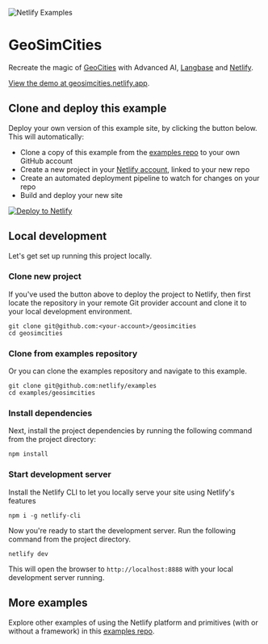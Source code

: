 ![Netlify Examples](https://github.com/netlify/examples/assets/5865/4145aa2f-b915-404f-af02-deacee24f7bf)

# GeoSimCities

Recreate the magic of [GeoCities](https://www.google.com/search?q=geocities) with Advanced AI, [Langbase](https://langbase.com/) and [Netlify](https://www.netlify.com/).

[View the demo at geosimcities.netlify.app](https://geosimcities.netlify.app/).

## Clone and deploy this example

Deploy your own version of this example site, by clicking the button below. This will automatically:

- Clone a copy of this example from the [examples repo](https://github.com/netlify/examples) to your own GitHub account
- Create a new project in your [Netlify account](https://app.netlify.com/?utm_medium=social&utm_source=github&utm_campaign=devex-ph&utm_content=devex-examples), linked to your new repo
- Create an automated deployment pipeline to watch for changes on your repo
- Build and deploy your new site

[![Deploy to Netlify](https://www.netlify.com/img/deploy/button.svg)](https://app.netlify.com/start/deploy?repository=https://github.com/netlify/examples/&create_from_path=examples/geosimcities&utm_campaign=netlify-examples)

## Local development

Let's get set up running this project locally.

### Clone new project

If you've used the button above to deploy the project to Netlify, then first locate the repository in your remote Git provider account and clone it to your local development environment.

    git clone git@github.com:<your-account>/geosimcities
    cd geosimcities

### Clone from examples repository

Or you can clone the examples repository and navigate to this example.

    git clone git@github.com:netlify/examples
    cd examples/geosimcities

### Install dependencies

Next, install the project dependencies by running the following command from the project directory:

    npm install

### Start development server

Install the Netlify CLI to let you locally serve your site using Netlify's features

    npm i -g netlify-cli

Now you're ready to start the development server. Run the following command from the project directory.

    netlify dev

This will open the browser to `http://localhost:8888` with your local development server running.

## More examples

Explore other examples of using the Netlify platform and primitives (with or without a framework) in this [examples repo](https://github.com/netlify/examples).

